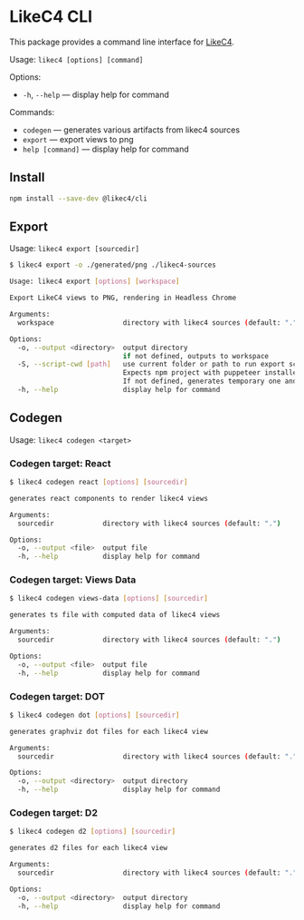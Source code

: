 # LikeC4 CLI


This package provides a command line interface for [LikeC4](https://likec4.dev/).

Usage: `likec4 [options] [command]`

Options:
 * `-h`, `--help` &mdash; display help for command

Commands:
 * `codegen` &mdash; generates various artifacts from likec4 sources
 * `export` &mdash; export views to png
 * `help [command]` &mdash; display help for command

## Install

```bash
npm install --save-dev @likec4/cli
```

## Export

Usage: `likec4 export [sourcedir]`

```bash
$ likec4 export -o ./generated/png ./likec4-sources

Usage: likec4 export [options] [workspace]

Export LikeC4 views to PNG, rendering in Headless Chrome

Arguments:
  workspace                 directory with likec4 sources (default: ".")

Options:
  -o, --output <directory>  output directory
                            if not defined, outputs to workspace
  -S, --script-cwd [path]   use current folder or path to run export scripts in.
                            Expects npm project with puppeteer installed.
                            If not defined, generates temporary one and installs puppeteer.
  -h, --help                display help for command
```

## Codegen

Usage: `likec4 codegen <target>`

### Codegen target: React

```bash
$ likec4 codegen react [options] [sourcedir]

generates react components to render likec4 views

Arguments:
  sourcedir            directory with likec4 sources (default: ".")

Options:
  -o, --output <file>  output file
  -h, --help           display help for command  
```

### Codegen target: Views Data

```bash
$ likec4 codegen views-data [options] [sourcedir]

generates ts file with computed data of likec4 views

Arguments:
  sourcedir            directory with likec4 sources (default: ".")

Options:
  -o, --output <file>  output file
  -h, --help           display help for command
```

### Codegen target: DOT

```bash
$ likec4 codegen dot [options] [sourcedir]

generates graphviz dot files for each likec4 view

Arguments:
  sourcedir                 directory with likec4 sources (default: ".")

Options:
  -o, --output <directory>  output directory
  -h, --help                display help for command

```

### Codegen target: D2

```bash
$ likec4 codegen d2 [options] [sourcedir]

generates d2 files for each likec4 view

Arguments:
  sourcedir                 directory with likec4 sources (default: ".")

Options:
  -o, --output <directory>  output directory
  -h, --help                display help for command
```
